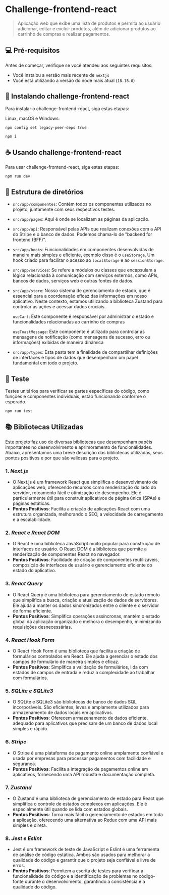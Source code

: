 # Challenge-frontend-react

> Aplicação web que exibe uma lista de produtos e permita ao usuário adicionar, editar e excluir produtos, além de adicionar produtos ao carrinho de compras e realizar pagamentos.

## 💻 Pré-requisitos

Antes de começar, verifique se você atendeu aos seguintes requisitos:

- Você instalou a versão mais recente de `nextjs`
- Você está utilizando a versão do node mais atual (`18.18.0`)

## 🚀 Instalando challenge-frontend-react

Para instalar o challenge-frontend-react, siga estas etapas:

Linux, macOS e Windows:

```
npm config set legacy-peer-deps true
```

```
npm i
```

## ☕ Usando challenge-frontend-react

Para usar challenge-frontend-react, siga estas etapas:

```
npm run dev
```

## 💬 Estrutura de diretórios

- `src/app/componentes`: Contém todos os componentes utilizados no projeto, juntamente com seus respectivos testes.
- `src/app/pages`: Aqui é onde se localizam as páginas da aplicação.
- `src/app/api`: Responsável pelas APIs que realizam conexões com a API do Stripe e o banco de dados. Podemos chama-lo de "backend for frontend (BFF)".
- `src/app/hooks`: Funcionalidades em componentes desenvolvidas de maneira mais simples e eficiente, exemplo disso é o `useStorage`. Um hook criado para facilitar o acesso ao `localStorage` e ao `sessionStorage`.
- `src/app/services`: Se refere a módulos ou classes que encapsulam a lógica relacionada à comunicação com serviços externos, como APIs, bancos de dados, serviços web e outras fontes de dados.
- `src/app/store`: Nosso sistema de gerenciamento de estado, que é essencial para a coordenação eficaz das informações em nosso aplicativo. Neste contexto, estamos utilizando a biblioteca Zustand para controlar as ações e acessar dados cruciais.

  `useCart`: Este componente é responsável por administrar o estado e funcionalidades relacionadas ao carrinho de compras

  `useToastMessage`: Este componente é utilizado para controlar as mensagens de notificação (como mensagens de sucesso, erro ou informações) exibidas de maneira dinâmica

- `src/app/types`: Esta pasta tem a finalidade de compartilhar definições de interfaces e tipos de dados que desempenham um papel fundamental em todo o projeto.

## 👀 Teste

Testes unitários para verificar se partes específicas do código, como funções e componentes individuais, estão funcionando conforme o esperado.

```
npm run test
```

## 📚 Bibliotecas Utilizadas

Este projeto faz uso de diversas bibliotecas que desempenham papéis importantes no desenvolvimento e aprimoramento de funcionalidades. Abaixo, apresentamos uma breve descrição das bibliotecas utilizadas, seus pontos positivos e por que são valiosas para o projeto.

### 1. _Next.js_

- O Next.js é um framework React que simplifica o desenvolvimento de aplicações web, oferecendo recursos como renderização do lado do servidor, roteamento fácil e otimização de desempenho. Ele é particularmente útil para construir aplicativos de página única (SPAs) e páginas estáticas.
- **Pontos Positivos**: Facilita a criação de aplicações React com uma estrutura organizada, melhorando o SEO, a velocidade de carregamento e a escalabilidade.

### 2. _React e React DOM_

- O React é uma biblioteca JavaScript muito popular para construção de interfaces de usuário. O React DOM é a biblioteca que permite a renderização de componentes React no navegador.
- **Pontos Positivos**: Facilidade de criação de componentes reutilizáveis, composição de interfaces de usuário e gerenciamento eficiente do estado do aplicativo.

### 3. _React Query_

- O React Query é uma biblioteca para gerenciamento de estado remoto que simplifica a busca, criação e atualização de dados de servidores. Ele ajuda a manter os dados sincronizados entre o cliente e o servidor de forma eficiente.
- **Pontos Positivos**: Simplifica operações assíncronas, mantém o estado global da aplicação organizado e melhora o desempenho, minimizando requisições desnecessárias.

### 4. _React Hook Form_

- O React Hook Form é uma biblioteca que facilita a criação de formulários controlados em React. Ele ajuda a gerenciar o estado dos campos de formulário de maneira simples e eficaz.
- **Pontos Positivos**: Simplifica a validação de formulários, lida com estados de campos de entrada e reduz a complexidade ao trabalhar com formulários.

### 5. _SQLite e SQLite3_

- O SQLite e SQLite3 são bibliotecas de banco de dados SQL incorporáveis. São eficientes, leves e amplamente utilizados para armazenamento de dados locais em aplicativos.
- **Pontos Positivos**: Oferecem armazenamento de dados eficiente, adequado para aplicativos que precisam de um banco de dados local simples e rápido.

### 6. _Stripe_

- O Stripe é uma plataforma de pagamento online amplamente confiável e usada por empresas para processar pagamentos com facilidade e segurança.
- **Pontos Positivos**: Facilita a integração de pagamentos online em aplicativos, fornecendo uma API robusta e documentação completa.

### 7. _Zustand_

- O Zustand é uma biblioteca de gerenciamento de estado para React que simplifica o controle de estados complexos em aplicações. Ele é especialmente útil quando se lida com estados globais.
- **Pontos Positivos**: Torna mais fácil o gerenciamento de estados em toda a aplicação, oferecendo uma alternativa ao Redux com uma API mais simples e direta.

### 8. _Jest e Eslint_

- Jest é um framework de teste de JavaScript e Eslint é uma ferramenta de análise de código estática. Ambos são usados para melhorar a qualidade do código e garantir que o projeto seja confiável e livre de erros.
- **Pontos Positivos**: Permitem a escrita de testes para verificar a funcionalidade do código e a identificação de problemas no código-fonte durante o desenvolvimento, garantindo a consistência e a qualidade do código.
